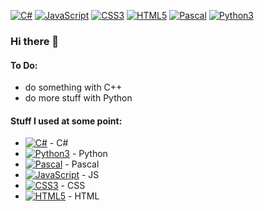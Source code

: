 [![C#](https://img.shields.io/badge/C%23-cs-662079)](https://www.csharp.net/) [![JavaScript](https://img.shields.io/badge/JavaScript-js-f0db4f)](https://www.javascript.com/) [![CSS3](https://img.shields.io/badge/CSS-css-264DE4)](https://www.w3.org/Style/CSS/) [![HTML5](https://img.shields.io/badge/HTML5-htm-E44D26)](https://whatwg.org/) [![Pascal](https://img.shields.io/badge/Pascal-pas-0037DA)](http://www.pascal-programming.info/) [![Python3](https://img.shields.io/badge/Python3-py-4B8BBE)](https://www.python.org/)
### Hi there 👋

#### To Do:
- do something with C++
- do more stuff with Python

#### Stuff I used at some point:
- [![C#](https://img.shields.io/badge/C%23-cs-662079)](https://www.csharp.net/) - C#
-  [![Python3](https://img.shields.io/badge/Python3-py-4B8BBE)](https://www.python.org/) - Python
- [![Pascal](https://img.shields.io/badge/Pascal-pas-0037DA)](http://www.pascal-programming.info/) - Pascal
- [![JavaScript](https://img.shields.io/badge/JavaScript-js-f0db4f)](https://www.javascript.com/) -  JS
- [![CSS3](https://img.shields.io/badge/CSS-css-264DE4)](https://www.w3.org/Style/CSS/) - CSS
- [![HTML5](https://img.shields.io/badge/HTML5-htm-E44D26)](https://whatwg.org/) - HTML 



<!--
**TheFel0x/TheFel0x** is a ✨ _special_ ✨ repository because its `README.md` (this file) appears on your GitHub profile.

Here are some ideas to get you started:

- 🔭 I’m currently working on ...
- 🌱 I’m currently learning ...
- 👯 I’m looking to collaborate on ...
- 🤔 I’m looking for help with ...
- 💬 Ask me about ...
- 📫 How to reach me: ...
- 😄 Pronouns: ...
- ⚡ Fun fact: ...
-->


